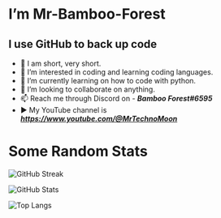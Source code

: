 # I’m Mr-Bamboo-Forest 

## I use GitHub to back up code 

- 👤 I am short, very short.
- 👀 I’m interested in coding and learning coding languages.
- 🌱 I’m currently learning on how to code with python.
- 💞️ I’m looking to collaborate on anything. 
- 📫 Reach me through Discord on - ***Bamboo Forest#6595***
- ▶️ My YouTube channel is ***https://www.youtube.com/@MrTechnoMoon***

# Some Random Stats

![GitHub Streak](http://github-readme-streak-stats.herokuapp.com?user=Mr-Bamboo-Forest&theme=dark&count_private=true)

![GitHub Stats](https://github-readme-stats.vercel.app/api?username=Mr-Bamboo-Forest&theme=dark&count_private=true&hide=contribs&show_icons=true)

![Top Langs](https://github-readme-stats.vercel.app/api/top-langs/?username=Mr-Bamboo-Forest&layout=compact&theme=vision-friendly-dark&count_private=true&langs_count=10)
